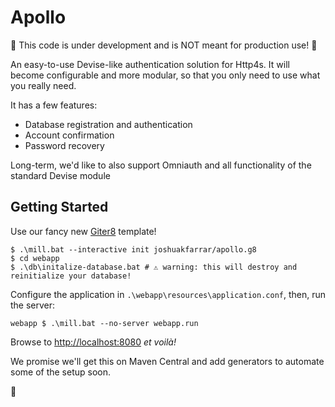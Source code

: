 # Apollo

🚧 This code is under development and is NOT meant for production use! 🚧

An easy-to-use Devise-like authentication solution for Http4s. It will become configurable and more modular, so that you only need to use what you really need.

It has a few features:

- Database registration and authentication
- Account confirmation
- Password recovery

Long-term, we'd like to also support Omniauth and all functionality of the standard Devise module

## Getting Started

Use our fancy new [Giter8](https://www.foundweekends.org/giter8) template!

```shell
$ .\mill.bat --interactive init joshuakfarrar/apollo.g8
$ cd webapp
$ .\db\initalize-database.bat # ⚠️ warning: this will destroy and reinitialize your database!
```

Configure the application in `.\webapp\resources\application.conf`, then, run the server:

```shell
webapp $ .\mill.bat --no-server webapp.run
```

Browse to [http://localhost:8080](http://localhost:8080) *et voilà!*

We promise we'll get this on Maven Central and add generators to automate some of the setup soon.

🎉